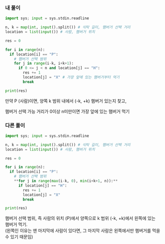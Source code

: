 ### 내 풀이

```python
import sys; input = sys.stdin.readline

n, k = map(int, input().split()) # 식탁 길이, 햄버거 선택 거리 
location = list(input()) # 사람, 햄버거 위치

res = 0

for i in range(n):
  if location[i] == "P":
    # 햄버거 선택 범위 
    for j in range(i-k, i+k+1):
      if 0 <= j < n and location[j] == "H":
        res += 1
        location[j] = "X" # 가장 앞에 있는 햄버거부터 먹기 
        break

print(res)
```

만약 P (사람)이면, 양쪽 k 범위 내에서 (-k, +k) 햄버거 있는지 찾고,

햄버거 선택 가능 거리가 0이상 n미만이면 가장 앞에 있는 햄버거 먹기

### 다른 풀이

```python
import sys; input = sys.stdin.readline

n, k = map(int, input().split()) # 식탁 길이, 햄버거 선택 거리 
location = list(input()) # 사람, 햄버거 위치

res = 0

for i in range(n):
  if location[i] == "P":
    # 햄버거 선택 범위 
    **for j in range(max(i-k, 0), min(i+k+1, n)):**
      if location[j] == "H":
        res += 1
        location[j] = "X"
        break

print(res)
```

햄버거 선택 범위, 즉 사람의 위치 (P)에서 양쪽으로 k 범위 (-k, +k)에서 왼쪽에 있는 햄버거 먹기.  
(왼쪽인 이유는 맨 마지막에 사람이 있다면, 그 마지막 사람은 왼쪽에서만 햄버거를 먹을 수 있기 때문임)
